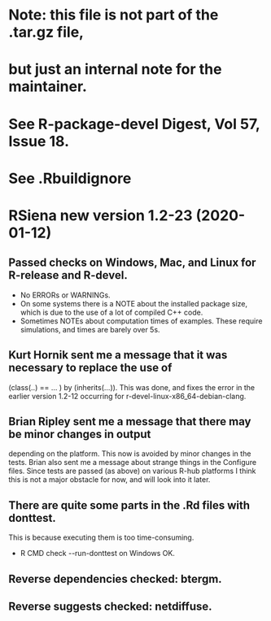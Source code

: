# Note: this file is not part of the .tar.gz file,
# but just an internal note for the maintainer.
# See R-package-devel Digest, Vol 57, Issue 18.
# See .Rbuildignore

# RSiena new version 1.2-23 (2020-01-12)

## Passed checks on Windows, Mac, and Linux for R-release and R-devel.
* No ERRORs or WARNINGs.
* On some systems there is a NOTE about the installed package size,
  which is due to the use of a lot of compiled C++ code.
* Sometimes NOTEs about computation times of examples.
  These require simulations, and times are barely over 5s. 

## Kurt Hornik sent me a message that it was necessary to replace the use of
   (class(..) == ... ) by (inherits(...)). 
   This was done, and fixes the error in the earlier version 1.2-12 occurring 
   for r-devel-linux-x86_64-debian-clang.

## Brian Ripley sent me a message that there may be minor changes in output
   depending on the platform. This now is avoided by minor changes in the tests.
   Brian also sent me a message about strange things in the Configure files.
   Since tests are passed (as above) on various R-hub platforms
   I think this is not a major obstacle for now, and will look into it later.

## There are quite some parts in the .Rd files with donttest.
   This is because executing them is too time-consuming.
* R CMD check --run-donttest on Windows OK.

## Reverse dependencies checked: btergm.

## Reverse suggests checked: netdiffuse.